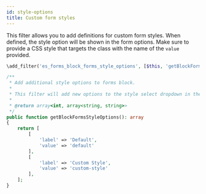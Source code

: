 ```yaml
---
id: style-options
title: Custom form styles
---
```


This filter allows you to add definitions for custom form styles. When defined, the style option will be shown in the form options. Make sure to provide a CSS style that targets the class with the name of the `value` provided.

```php
\add_filter('es_forms_block_forms_style_options', [$this, 'getBlockFormsStyleOptions']);

/**
 * Add additional style options to forms block.
 *
 * This filter will add new options to the style select dropdown in the forms block. Forms style option selector will not show unless a filter is provided. This option is shown in Block Editor.
 *
 * @return array<int, array<string, string>>
 */
public function getBlockFormsStyleOptions(): array
{
	return [
		[
			'label' => 'Default',
			'value' => 'default'
		],
		[
			'label' => 'Custom Style',
			'value' => 'custom-style'
		],
	];
}
```
